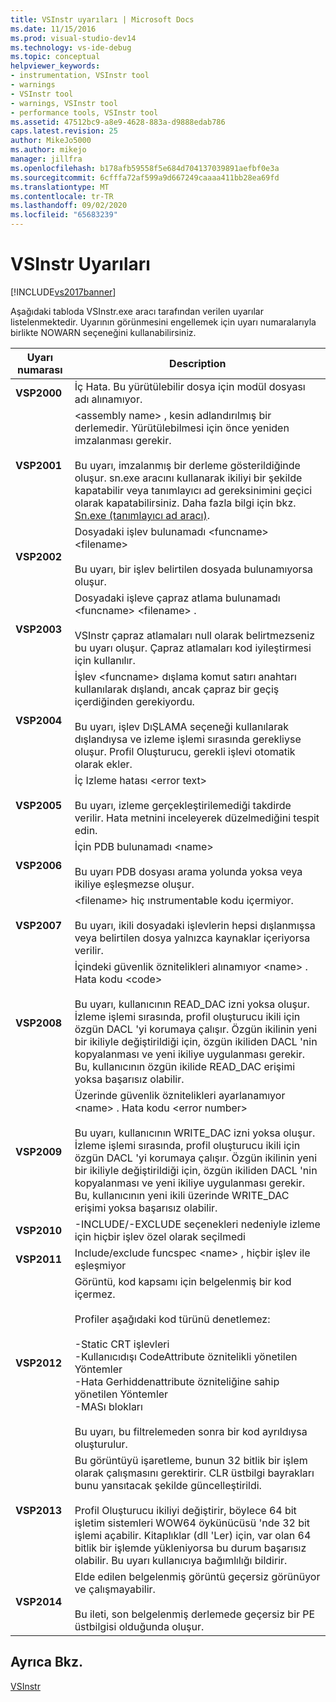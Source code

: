```yaml
---
title: VSInstr uyarıları | Microsoft Docs
ms.date: 11/15/2016
ms.prod: visual-studio-dev14
ms.technology: vs-ide-debug
ms.topic: conceptual
helpviewer_keywords:
- instrumentation, VSInstr tool
- warnings
- VSInstr tool
- warnings, VSInstr tool
- performance tools, VSInstr tool
ms.assetid: 47512bc9-a8e9-4628-883a-d9888edab786
caps.latest.revision: 25
author: MikeJo5000
ms.author: mikejo
manager: jillfra
ms.openlocfilehash: b178afb59558f5e684d704137039891aefbf0e3a
ms.sourcegitcommit: 6cfffa72af599a9d667249caaaa411bb28ea69fd
ms.translationtype: MT
ms.contentlocale: tr-TR
ms.lasthandoff: 09/02/2020
ms.locfileid: "65683239"
---
```

# <a name="vsinstr-warnings"></a>VSInstr Uyarıları
[!INCLUDE[vs2017banner](../includes/vs2017banner.md)]

Aşağıdaki tabloda VSInstr.exe aracı tarafından verilen uyarılar listelenmektedir. Uyarının görünmesini engellemek için uyarı numaralarıyla birlikte NOWARN seçeneğini kullanabilirsiniz.  
  
|Uyarı numarası|Description|  
|--------------------|-----------------|  
|**VSP2000**|İç Hata. Bu yürütülebilir dosya için modül dosyası adı alınamıyor.|  
|**VSP2001**|\<assembly name> , kesin adlandırılmış bir derlemedir. Yürütülebilmesi için önce yeniden imzalanması gerekir.<br /><br /> Bu uyarı, imzalanmış bir derleme gösterildiğinde oluşur. sn.exe aracını kullanarak ikiliyi bir şekilde kapatabilir veya tanımlayıcı ad gereksinimini geçici olarak kapatabilirsiniz. Daha fazla bilgi için bkz. [Sn.exe (tanımlayıcı ad aracı)](https://msdn.microsoft.com/library/c1d2b532-1b8e-4c7a-8ac5-53b801135ec6).|  
|**VSP2002**|Dosyadaki işlev bulunamadı \<funcname>\<filename><br /><br /> Bu uyarı, bir işlev belirtilen dosyada bulunamıyorsa oluşur.|  
|**VSP2003**|Dosyadaki işleve çapraz atlama bulunamadı \<funcname> \<filename> .<br /><br /> VSInstr çapraz atlamaları null olarak belirtmezseniz bu uyarı oluşur. Çapraz atlamaları kod iyileştirmesi için kullanılır.|  
|**VSP2004**|İşlev \<funcname> dışlama komut satırı anahtarı kullanılarak dışlandı, ancak çapraz bir geçiş içerdiğinden gerekiyordu.<br /><br /> Bu uyarı, işlev DıŞLAMA seçeneği kullanılarak dışlandıysa ve izleme işlemi sırasında gerekliyse oluşur. Profil Oluşturucu, gerekli işlevi otomatik olarak ekler.|  
|**VSP2005**|İç Izleme hatası \<error text><br /><br /> Bu uyarı, izleme gerçekleştirilemediği takdirde verilir. Hata metnini inceleyerek düzelmediğini tespit edin.|  
|**VSP2006**|İçin PDB bulunamadı \<name><br /><br /> Bu uyarı PDB dosyası arama yolunda yoksa veya ikiliye eşleşmezse oluşur.|  
|**VSP2007**|\<filename> hiç ınstrumentable kodu içermiyor.<br /><br /> Bu uyarı, ikili dosyadaki işlevlerin hepsi dışlanmışsa veya belirtilen dosya yalnızca kaynaklar içeriyorsa verilir.|  
|**VSP2008**|İçindeki güvenlik öznitelikleri alınamıyor \<name> . Hata kodu \<code><br /><br /> Bu uyarı, kullanıcının READ_DAC izni yoksa oluşur. İzleme işlemi sırasında, profil oluşturucu ikili için özgün DACL 'yi korumaya çalışır. Özgün ikilinin yeni bir ikiliyle değiştirildiği için, özgün ikiliden DACL 'nin kopyalanması ve yeni ikiliye uygulanması gerekir. Bu, kullanıcının özgün ikilide READ_DAC erişimi yoksa başarısız olabilir.|  
|**VSP2009**|Üzerinde güvenlik öznitelikleri ayarlanamıyor \<name> . Hata kodu \<error number><br /><br /> Bu uyarı, kullanıcının WRITE_DAC izni yoksa oluşur. İzleme işlemi sırasında, profil oluşturucu ikili için özgün DACL 'yi korumaya çalışır. Özgün ikilinin yeni bir ikiliyle değiştirildiği için, özgün ikiliden DACL 'nin kopyalanması ve yeni ikiliye uygulanması gerekir. Bu, kullanıcının yeni ikili üzerinde WRITE_DAC erişimi yoksa başarısız olabilir.|  
|**VSP2010**|-INCLUDE/-EXCLUDE seçenekleri nedeniyle izleme için hiçbir işlev özel olarak seçilmedi|  
|**VSP2011**|Include/exclude funcspec \<name> , hiçbir işlev ile eşleşmiyor|  
|**VSP2012**|Görüntü, kod kapsamı için belgelenmiş bir kod içermez.<br /><br /> Profiler aşağıdaki kod türünü denetlemez:<br /><br /> -Static CRT işlevleri<br />-Kullanıcıdışı CodeAttribute öznitelikli yönetilen Yöntemler<br />-Hata Gerhiddenattribute özniteliğine sahip yönetilen Yöntemler<br />-MASı blokları<br /><br /> Bu uyarı, bu filtrelemeden sonra bir kod ayrıldıysa oluşturulur.|  
|**VSP2013**|Bu görüntüyü işaretleme, bunun 32 bitlik bir işlem olarak çalışmasını gerektirir. CLR üstbilgi bayrakları bunu yansıtacak şekilde güncelleştirildi.<br /><br /> Profil Oluşturucu ikiliyi değiştirir, böylece 64 bit işletim sistemleri WOW64 öykünücüsü 'nde 32 bit işlemi açabilir. Kitaplıklar (dll 'Ler) için, var olan 64 bitlik bir işlemde yükleniyorsa bu durum başarısız olabilir. Bu uyarı kullanıcıya bağımlılığı bildirir.|  
|**VSP2014**|Elde edilen belgelenmiş görüntü geçersiz görünüyor ve çalışmayabilir.<br /><br /> Bu ileti, son belgelenmiş derlemede geçersiz bir PE üstbilgisi olduğunda oluşur.|  
  
## <a name="see-also"></a>Ayrıca Bkz.  
 [VSInstr](../profiling/vsinstr.md)
